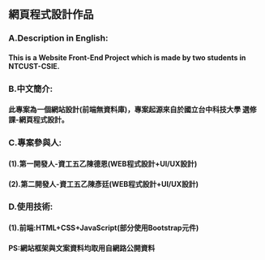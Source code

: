 ## 網頁程式設計作品
### A.Description in English:
#### This is a Website Front-End Project which is made by two students in NTCUST-CSIE.
### B.中文簡介:
#### 此專案為一個網站設計(前端無資料庫)，專案起源來自於國立台中科技大學 選修課-網頁程式設計。
### C.專案參與人:
#### (1).第一開發人-資工五乙陳德恩(WEB程式設計+UI/UX設計)
#### (2).第二開發人-資工五乙陳彥廷(WEB程式設計+UI/UX設計)
### D.使用技術:
#### (1).前端:HTML+CSS+JavaScript(部分使用Bootstrap元件)
#### PS:網站框架與文案資料均取用自網路公開資料
